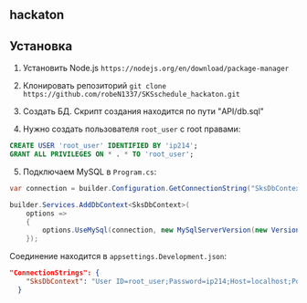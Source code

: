 ## hackaton 

## Установка

1. Установить Node.js
```https://nodejs.org/en/download/package-manager```

2. Клонировать репозиторий
```git clone https://github.com/robeN1337/SKSschedule_hackaton.git```

4. Создать БД. Скрипт создания находится по пути "API/db.sql"
   
5. Нужно создать пользователя `root_user` с root правами:

```sql
CREATE USER 'root_user' IDENTIFIED BY 'ip214';
GRANT ALL PRIVILEGES ON * . * TO 'root_user';
```

5. Подключаем MySQL в `Program.cs`:

```csharp
var connection = builder.Configuration.GetConnectionString("SksDbContext");
```

```csharp
builder.Services.AddDbContext<SksDbContext>(
    options =>
    {
        options.UseMySql(connection, new MySqlServerVersion(new Version(9, 1, 0)));
    });
```
Соединение находится в `appsettings.Development.json`:

```json
"ConnectionStrings": {
    "SksDbContext": "User ID=root_user;Password=ip214;Host=localhost;Port=3306;Database=db_sks"
  }
```


